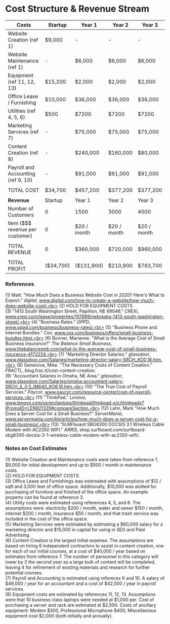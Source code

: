 # Cost Structure & Revenue Stream


| Costs | Startup | Year 1 | Year 2 | Year 3 |
|---|---|---|---|---|
| Website Creation (ref 1) | $9,000 | - | - | - |
| Website Maintenance (ref 1) | - | $6,000 | $6,000 | $6,000 |
| Equipment (ref 11, 12, 13) | $15,200 | $2,000 | $2,000 | $2,000 |
| Office Lease / Furnishing | $10,000 | $36,000 | $36,000 | $36,000 |
| Utilities (ref 4, 5, 6) | $500 | $7200 | $7200 | $7200 |
| Marketing Services (ref 7) | - | $75,000 | $75,000 | $75,000 |
| Content Creation (ref 8) | - | $240,000 | $160,000 | $80,000 |
| Payroll and Accounting (ref 9, 10) | - | $91,000 | $91,000 | $91,000 |
| | | | | |
|TOTAL COST | $34,700 | $457,200 |$377,200 |$377,200 |
| | | | | |
| **Revenue** |Startup | Year 1 | Year 2 | Year 3 |
|Number of Customers | 0 | 1500 | 3000 | 4000 |
|Item ($$$ revenue per customer) | 0 | $20 / month | $20 / month | $20 / month |
| | | | | |
| TOTAL REVENUE | 0 | $360,000 | $720,000 | $960,000 |
| | | | | |
| TOTAL PROFIT | ($34,700) | ($131,900) | $210,900 | $793,700 |

### References

(1) Matt. "How Much Does a Business Website Cost in 2020? Here's What to Expect." *digital*, www.digital.com/how-to-create-a-website/how-much-does-website-cost/.<br>
(2) HOLD FOR EQUIPMENT COSTS<br>
(3) "1413 South Washington Street, Papillion, NE 68046." *CREXi*, www.crexi.com/lease/properties/107699/nebraska-1413-south-washington-street/.<br>
(4) "Business Rates." *OPPD*, www.oppd.com/business/business-rates/.<br>
(5) "Business Phone and Internet Bundles." *Cox*, www.cox.com/business/offers/small-business-bundles.html.<br>
(6) Bonner, Marianne. "What is the Average Cost of Small Business Insurance?" *The Balance Small Business*, www.thebalancesmb.com/what-is-the-average-cost-of-small-business-insurance-4172224.<br>
(7) "Marketing Director Salaries." *glassdoor*, www.glassdoor.com/Salaries/marketing-director-salary-SRCH_KO0,18.htm.<br>
(8) Geneivive, Mike. "The Necessary Costs of Content Creation." *FRACTL*, blog.frac.tl/cost-content-creation.<br>
(9) "Accountant Salaries in Omaha, NE Area." *glassdoor*, www.glassdoor.com/Salaries/omaha-accountant-salary-SRCH_IL.0,5_IM640_KO6,16.htm.<br>
(10) "The True Cost of Payroll Services." *Paycor*, www.paycor.com/resource-center/cost-of-payroll-services.<br>
(11) "ThinkPad." *Lenovo*, www.lenovo.com/us/en/laptops/thinkpad/thinkpad-x/c/thinkpadx?IPromoID=LEN921335#compareSection.<br>
(12) Lahn, Mark "How Much Does a Server Cost for a Small Business?" *ServerMania*, www.servermania.com/kb/articles/how-much-does-a-server-cost-for-a-small-business/.<br>
(13) "SURFboard SBG8300 DOCSIS 3.1 Wireless Cable Modem with AC2350 WIFI." *ARRIS*, shop.surfboard.com/surfboard-sbg8300-docsis-3-1-wireless-cable-modem-with-ac2350-wifi/.<br>

### Notes on Cost Estimates

(1) Website Creation and Maintenance costs were taken from reference 1, $9,000 for initial development and up to $500 / month in maintenance costs.<br>
(2) HOLD FOR EQUIPMENT COSTS<br>
(3) Office Lease and Furnishings was estemated with assumptions of $12 / sqft and 3,000 feet of office space. Additionally, $10,000 was alotted for purchasing of furniture and finished of the office space. An example property can be found at reference 3.<br>
(4) Utility costs were estimated using references 4, 5, and 6. The assumptions were: electricity $200 / month, water and sewer $150 / month, internet $200 / month, insurance $50 / month, and that trash service was included in the cost of the office space.<br>
(5) Marketing Services were estimated by estimating a $60,000 salary for a marketing director and $15,000 in captial for using in SEO and Paid Advertising.<br>
(6) Content Creation is the largest initial expense. The assumptions are based on hiring 6 independent contractors to assist in content creation, one for each of our initial courses, at a cost of $40,000 / year based on estimates from reference 7. The number of personnel in this category will lower by 2 the second year as a large bulk of content will be completed, leaving 4 for refinement of existing materials and research for further potential courses.<br>
(7) Payroll and Accounting is estimated using refereces 9 and 10. A salary of $49,000 / year for an accountant and a cost of $42,000 / year in payroll services.<br>
(8) Equipment costs are estimated by references 11, 12, 13. Assumptions were that 10 business class laptops were needed at $1,000 per. Cost of purchasing a server and rack are estimated at $2,500. Costs of ancillary equipment: Modem $300, Professional Microphone $400, Miscellanious equipment cost $2,000 (both initially and annually).<br>
